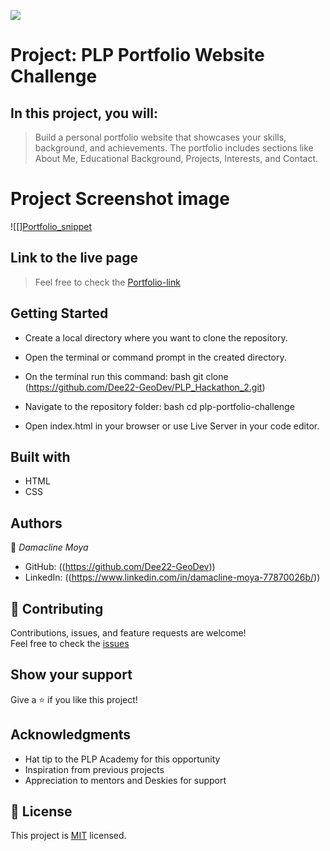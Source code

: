 ![](https://img.shields.io/badge/PLP%20Academy-Portfolio%20Challenge-blueviolet)

# Project: PLP Portfolio Website Challenge

## In this project, you will:

> Build a personal portfolio website that showcases your skills, background, and achievements. The portfolio includes sections like About Me, Educational Background, Projects, Interests, and Contact.

# Project Screenshot image
![[][Portfolio_snippet](https://github.com/user-attachments/assets/e1e40624-49c1-4ee1-bfb1-2f26bffd8b00)


## Link to the live page

> Feel free to check the [Portfolio-link]((https://magnificent-sunshine-24a3e6.netlify.app/))

## Getting Started

- Create a local directory where you want to clone the repository.

- Open the terminal or command prompt in the created directory.

- On the terminal run this command:
  bash
  git clone (https://github.com/Dee22-GeoDev/PLP_Hackathon_2.git)
  

- Navigate to the repository folder:
  bash
  cd plp-portfolio-challenge
  

- Open index.html in your browser or use Live Server in your code editor.

## Built with

- HTML  
- CSS  

## Authors

👤 *Damacline Moya*

- GitHub: ((https://github.com/Dee22-GeoDev))  
- LinkedIn: ((https://www.linkedin.com/in/damacline-moya-77870026b/))

## 🤝 Contributing

Contributions, issues, and feature requests are welcome!  
Feel free to check the [issues](https://github.com/Dee22-Geodev/plp-portfolio-challenge/issues)

## Show your support

Give a ⭐️ if you like this project!

## Acknowledgments

- Hat tip to the PLP Academy for this opportunity  
- Inspiration from previous projects  
- Appreciation to mentors and Deskies for support

## 📝 License

This project is [MIT](./LICENSE) licensed.
